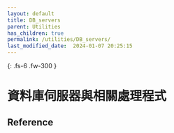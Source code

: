 ```yaml
---
layout: default
title: DB_servers
parent: Utilities
has_children: true
permalink: /utilities/DB_servers/
last_modified_date:  2024-01-07 20:25:15
---
```


{: .fs-6 .fw-300 }

# 資料庫伺服器與相關處理程式

## Reference
